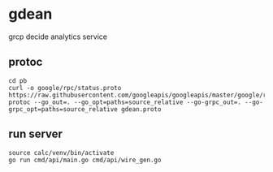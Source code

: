 # gdean
grcp decide analytics service

## protoc
```
cd pb
curl -o google/rpc/status.proto https://raw.githubusercontent.com/googleapis/googleapis/master/google/rpc/status.proto
protoc --go_out=. --go_opt=paths=source_relative --go-grpc_out=. --go-grpc_opt=paths=source_relative gdean.proto
```
## run server
```
source calc/venv/bin/activate
go run cmd/api/main.go cmd/api/wire_gen.go
```
